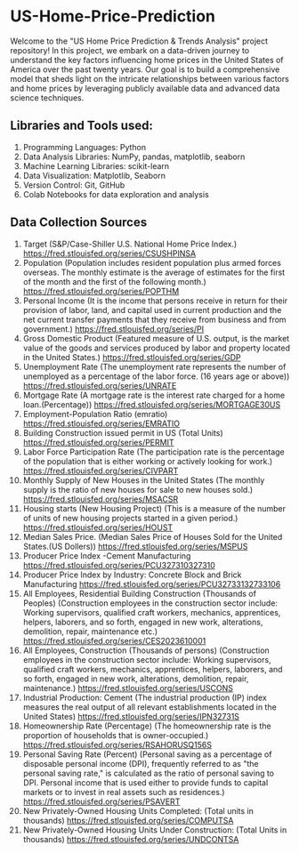 # US-Home-Price-Prediction

Welcome to the "US Home Price Prediction & Trends Analysis" project repository! In this project, we embark on a data-driven journey to understand the key factors influencing home prices in the United States of America over the past twenty years. Our goal is to build a comprehensive model that sheds light on the intricate relationships between various factors and home prices by leveraging publicly available data and advanced data science techniques. 

## Libraries and Tools used:

1. Programming Languages: Python
2. Data Analysis Libraries: NumPy, pandas, matplotlib, seaborn
3. Machine Learning Libraries: scikit-learn
4. Data Visualization: Matplotlib, Seaborn
5. Version Control: Git, GitHub
6. Colab Notebooks for data exploration and analysis

## Data Collection Sources

1. Target (S&P/Case-Shiller U.S. National Home Price Index.) https://fred.stlouisfed.org/series/CSUSHPINSA
2. Population (Population includes resident population plus armed forces overseas.  The monthly estimate is the average of estimates for the first of the month and the first of the following month.) https://fred.stlouisfed.org/series/POPTHM
3. Personal Income (It is the income that persons receive in return for their provision of labor, land, and capital used in current production and the net current transfer payments that they receive from business and from government.) https://fred.stlouisfed.org/series/PI
4. Gross Domestic Product (Featured measure of U.S. output, is the market value of the goods and services produced by labor and property located in the United States.) https://fred.stlouisfed.org/series/GDP
5. Unemployment Rate (The unemployment rate represents the number of unemployed as a percentage of the labor force. (16 years age or above)) https://fred.stlouisfed.org/series/UNRATE
6. Mortgage Rate (A mortgage rate is the interest rate charged for a home loan.(Percentage)) https://fred.stlouisfed.org/series/MORTGAGE30US
7. Employment-Population Ratio (emratio) https://fred.stlouisfed.org/series/EMRATIO
8. Building Construction issued permit in US (Total Units) https://fred.stlouisfed.org/series/PERMIT
9. Labor Force Participation Rate (The participation rate is the percentage of the population that is either working or actively looking for work.) https://fred.stlouisfed.org/series/CIVPART
10. Monthly Supply of New Houses in the United States (The monthly supply is the ratio of new houses for sale to new houses sold.) https://fred.stlouisfed.org/series/MSACSR
11. Housing starts (New Housing Project) (This is a measure of the number of units of new housing projects started in a given period.) https://fred.stlouisfed.org/series/HOUST
12. Median Sales Price. (Median Sales Price of Houses Sold for the United States.(US Dollers)) https://fred.stlouisfed.org/series/MSPUS
13. Producer Price Index -Cement Manufacturing https://fred.stlouisfed.org/series/PCU327310327310
14. Producer Price Index by Industry: Concrete Block and Brick Manufacturing https://fred.stlouisfed.org/series/PCU32733132733106
15. All Employees, Residential Building Construction (Thousands of Peoples) (Construction employees in the construction sector include: Working supervisors, qualified craft workers, mechanics, apprentices, helpers, laborers, and so forth, engaged in new work, alterations, demolition, repair, maintenance etc.) https://fred.stlouisfed.org/series/CES2023610001
16. All Employees, Construction (Thousands of persons) (Construction employees in the construction sector include: Working supervisors, qualified craft workers, mechanics, apprentices, helpers, laborers, and so forth, engaged in new work, alterations, demolition, repair, maintenance.) https://fred.stlouisfed.org/series/USCONS
17. Industrial Production: Cement (The industrial production (IP) index measures the real output of all relevant establishments located in the United States) https://fred.stlouisfed.org/series/IPN32731S
18. Homeownership Rate (Percentage) (The homeownership rate is the proportion of households that is owner-occupied.)
https://fred.stlouisfed.org/series/RSAHORUSQ156S
20. Personal Saving Rate (Percent) (Personal saving as a percentage of disposable personal income (DPI), frequently referred to as "the personal saving rate," is calculated as the ratio of personal saving to DPI. Personal income that is used either to provide funds to capital markets or to invest in real assets such as residences.)
https://fred.stlouisfed.org/series/PSAVERT
21. New Privately-Owned Housing Units Completed: (Total units in thousands) https://fred.stlouisfed.org/series/COMPUTSA
22. New Privately-Owned Housing Units Under Construction: (Total Units in thousands) 
https://fred.stlouisfed.org/series/UNDCONTSA
